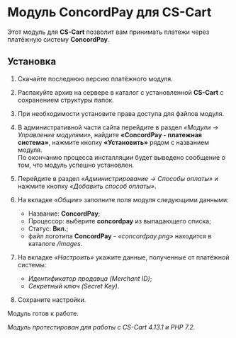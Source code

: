 # Модуль ConcordPay для CS-Cart

Этот модуль для **CS-Cart** позволит вам принимать платежи через платёжную систему **ConcordPay**.

## Установка

1. Скачайте последнюю версию платёжного модуля.

2. Распакуйте архив на сервере в каталог с установленной **CS-Cart** с сохранением структуры папок.

3. При необходимости установите права доступа для файлов модуля.

4. В административной части сайта перейдите в раздел *«Модули → Управление модулями»*, найдите **«ConcordPay - платежная
   система»**, нажмите кнопку **«Установить»** рядом с названием модуля.<br>
По окончанию процесса инсталляции будет выведено сообщение о том, что модуль успешно установлен.

5. Перейдите в раздел *«Администрирование → Способы оплаты»* и нажмите кнопку *«Добавить способ оплаты»*.

6. На вкладке *«Общие»* заполните поля модуля следующими данными:
    - Название: **ConcordPay**;
    - Процессор: выберите **concordpay** из выпадающего списка;
    - Статус: **Вкл.**;
    - файл логотипа **ConcordPay** - *«concordpay.png»* находится в каталоге */images*.

7. На вкладке *«Настроить»* укажите данные, полученные от платёжной системы:
    - *Идентификатор продавца (Merchant ID)*;
    - *Секретный ключ (Secret Key)*.

8. Сохраните настройки.

Модуль готов к работе.

*Модуль протестирован для работы с CS-Cart 4.13.1 и PHP 7.2.*